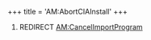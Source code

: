 +++
title = 'AM:AbortCIAInstall'
+++

1.  REDIRECT [AM:CancelImportProgram](AM:CancelImportProgram "wikilink")
